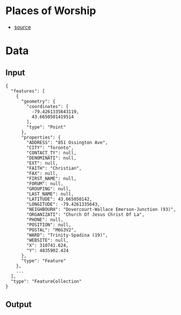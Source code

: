 # Places of Worship

* [source](http://www1.toronto.ca/wps/portal/contentonly?vgnextoid=8cb289fe9c18b210VgnVCM1000003dd60f89RCRD)

# Data

## Input

    {
      "features": [
        {
          "geometry": {
            "coordinates": [
              -79.4261335643119,
              43.6650501419514
            ],
            "type": "Point"
          },
          "properties": {
            "ADDRESS": "851 Ossington Ave",
            "CITY": "Toronto",
            "CONTACT_TY": null,
            "DENOMINATI": null,
            "EXT": null,
            "FAITH": "Christian",
            "FAX": null,
            "FIRST_NAME": null,
            "FORUM": null,
            "GROUPING": null,
            "LAST_NAME": null,
            "LATITUDE": 43.665050142,
            "LONGITUDE": -79.4261335643,
            "NEIGHBOURH": "Dovercourt-Wallace Emerson-Junction (93)",
            "ORGANIZATI": "Church Of Jesus Christ Of La",
            "PHONE": null,
            "POSITION": null,
            "POSTAL": "M6G3V2",
            "WARD": "Trinity-Spadina (19)",
            "WEBSITE": null,
            "X": 310741.624,
            "Y": 4835902.424
          },
          "type": "Feature"
        },
        ...
      ],
      "type": "FeatureCollection"
    }

## Output


